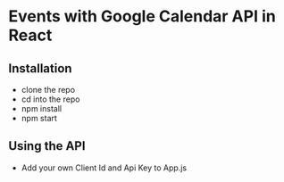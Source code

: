 # Events with Google Calendar API in React
## Installation
* clone the repo
* cd into the repo
* npm install
* npm start

## Using the API
* Add your own Client Id and Api Key to App.js
